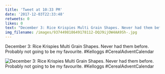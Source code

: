 ```yaml
---
title: 'Tweet at 10:33 PM'
date: '2017-12-03T22:33:48'
retweets: 0
likes: 0
text: "December 3: Rice Krispies Multi Grain Shapes. Never had them before. Probably not going to be my favourite. #Kelloggs #CerealAdventCalendar"
img_filename: /images/937449818649178112-DQJ9ijOW4AA9Sh-.jpg
---
```

December 3: Rice Krispies Multi Grain Shapes. Never had them before. Probably not going to be my favourite. #Kelloggs #CerealAdventCalendar

![December 3: Rice Krispies Multi Grain Shapes. Never had them before. Probably not going to be my favourite. #Kelloggs #CerealAdventCalendar](/images/937449818649178112-DQJ9ijOW4AA9Sh-.jpg "December 3: Rice Krispies Multi Grain Shapes. Never had them before. Probably not going to be my favourite. #Kelloggs #CerealAdventCalendar")